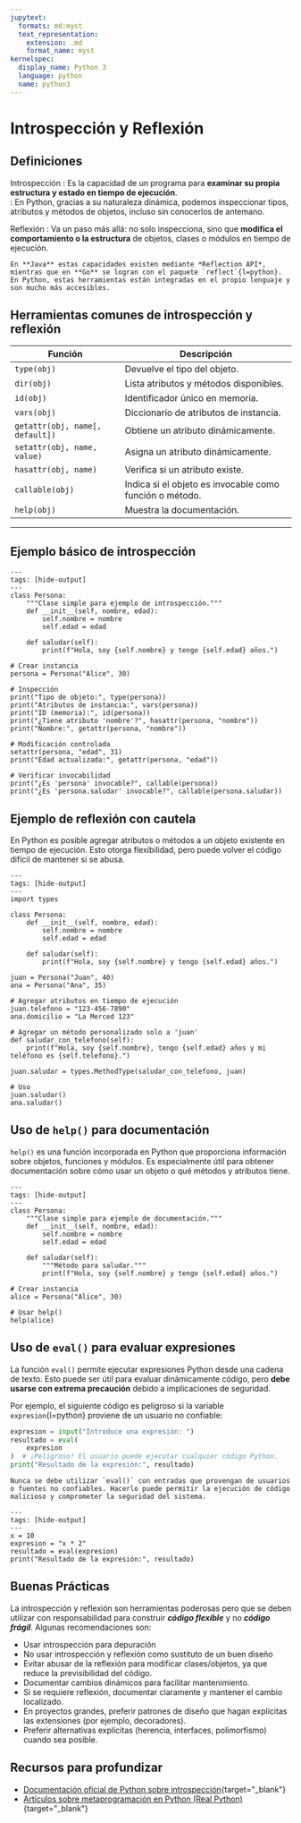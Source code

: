 ```yaml
---
jupytext:
  formats: md:myst
  text_representation:
    extension: .md
    format_name: myst
kernelspec:
  display_name: Python 3
  language: python
  name: python3
---
```


# Introspección y Reflexión

## Definiciones

Introspección
: Es la capacidad de un programa para **examinar su propia estructura y estado en tiempo de ejecución**.\
: En Python, gracias a su naturaleza dinámica, podemos inspeccionar tipos, atributos y métodos de objetos, incluso sin conocerlos de antemano.

Reflexión
: Va un paso más allá: no solo inspecciona, sino que **modifica el comportamiento o la estructura** de objetos, clases o módulos en tiempo de ejecución.

```{note}
En **Java** estas capacidades existen mediante *Reflection API*, mientras que en **Go** se logran con el paquete `reflect`{l=python}. En Python, estas herramientas están integradas en el propio lenguaje y son mucho más accesibles.
```

## Herramientas comunes de introspección y reflexión

| Función                         | Descripción                                             |
| ------------------------------- | ------------------------------------------------------- |
| `type(obj)`                     | Devuelve el tipo del objeto.                            |
| `dir(obj)`                      | Lista atributos y métodos disponibles.                  |
| `id(obj)`                       | Identificador único en memoria.                         |
| `vars(obj)`                     | Diccionario de atributos de instancia.                  |
| `getattr(obj, name[, default])` | Obtiene un atributo dinámicamente.                      |
| `setattr(obj, name, value)`     | Asigna un atributo dinámicamente.                       |
| `hasattr(obj, name)`            | Verifica si un atributo existe.                         |
| `callable(obj)`                 | Indica si el objeto es invocable como función o método. |
| `help(obj)`                     | Muestra la documentación.                               |

______________________________________________________________________

## Ejemplo básico de introspección

```{code-cell} python
---
tags: [hide-output]
---
class Persona:
    """Clase simple para ejemplo de introspección."""
    def __init__(self, nombre, edad):
        self.nombre = nombre
        self.edad = edad
    
    def saludar(self):
        print(f"Hola, soy {self.nombre} y tengo {self.edad} años.")

# Crear instancia
persona = Persona("Alice", 30)

# Inspección
print("Tipo de objeto:", type(persona))
print("Atributos de instancia:", vars(persona))
print("ID (memoria):", id(persona))
print("¿Tiene atributo 'nombre'?", hasattr(persona, "nombre"))
print("Nombre:", getattr(persona, "nombre"))

# Modificación controlada
setattr(persona, "edad", 31)
print("Edad actualizada:", getattr(persona, "edad"))

# Verificar invocabilidad
print("¿Es 'persona' invocable?", callable(persona))
print("¿Es 'persona.saludar' invocable?", callable(persona.saludar))

```

## Ejemplo de reflexión con cautela

En Python es posible agregar atributos o métodos a un objeto existente en tiempo de ejecución.
Esto otorga flexibilidad, pero puede volver el código difícil de mantener si se abusa.

```{code-cell} python
---
tags: [hide-output]
---
import types

class Persona:
    def __init__(self, nombre, edad):
        self.nombre = nombre
        self.edad = edad

    def saludar(self):
        print(f"Hola, soy {self.nombre} y tengo {self.edad} años.")

juan = Persona("Juan", 40)
ana = Persona("Ana", 35)

# Agregar atributos en tiempo de ejecución
juan.telefono = "123-456-7890"
ana.domicilio = "La Merced 123"

# Agregar un método personalizado solo a 'juan'
def saludar_con_telefono(self):
    print(f"Hola, soy {self.nombre}, tengo {self.edad} años y mi teléfono es {self.telefono}.")

juan.saludar = types.MethodType(saludar_con_telefono, juan)

# Uso
juan.saludar()
ana.saludar()
```

## Uso de `help()` para documentación

`help()` es una función incorporada en Python que proporciona información sobre objetos, funciones y módulos. Es especialmente útil para obtener documentación sobre cómo usar un objeto o qué métodos y atributos tiene.

```{code-cell} python
---
tags: [hide-output]
---
class Persona:
    """Clase simple para ejemplo de documentación."""
    def __init__(self, nombre, edad):
        self.nombre = nombre
        self.edad = edad

    def saludar(self):
        """Método para saludar."""
        print(f"Hola, soy {self.nombre} y tengo {self.edad} años.")

# Crear instancia
alice = Persona("Alice", 30)

# Usar help()
help(alice)
```

## Uso de `eval()` para evaluar expresiones

La función `eval()` permite ejecutar expresiones Python desde una cadena de texto. Esto puede ser útil para evaluar dinámicamente código, pero **debe usarse con extrema precaución** debido a implicaciones de seguridad.

Por ejemplo, el siguiente código es peligroso si la variable `expresion`{l=python} proviene de un usuario no confiable:

```python
expresion = input("Introduce una expresión: ")
resultado = eval(
    expresion
)  # ¡Peligroso! El usuario puede ejecutar cualquier código Python.
print("Resultado de la expresión:", resultado)
```

```{Important} Advertencia de seguridad
Nunca se debe utilizar `eval()` con entradas que provengan de usuarios o fuentes no confiables. Hacerlo puede permitir la ejecución de código malicioso y comprometer la seguridad del sistema.
```

```{code-cell} python
---
tags: [hide-output]
---
x = 10
expresion = "x * 2"
resultado = eval(expresion)
print("Resultado de la expresión:", resultado)
```

## Buenas Prácticas

La introspección y reflexión son herramientas poderosas pero que se deben utilizar con responsabilidad para construir ***código flexible*** y no ***código frágil***. Algunas recomendaciones son:

- Usar introspección para depuración
- No usar introspección y reflexión como sustituto de un buen diseño
- Evitar abusar de la reflexión para modificar clases/objetos, ya que reduce la previsibilidad del código.
- Documentar cambios dinámicos para facilitar mantenimiento.
- Si se requiere reflexión, documentar claramente y mantener el cambio localizado.
- En proyectos grandes, preferir patrones de diseño que hagan explícitas las extensiones (por ejemplo, decoradores).
- Preferir alternativas explícitas (herencia, interfaces, polimorfismo) cuando sea posible.

## Recursos para profundizar

- [Documentación oficial de Python sobre introspección](https://docs.python.org/es/3.13/library/inspect.html){target="\_blank"}
- [Artículos sobre metaprogramación en Python (Real Python)](https://realpython.com/learning-paths/metaprogramming-in-python/){target="\_blank"}
